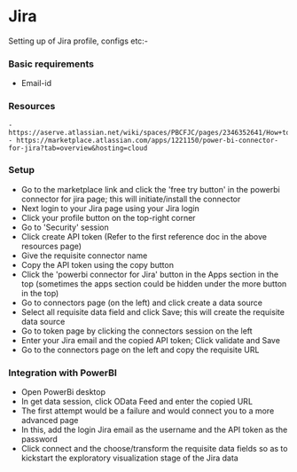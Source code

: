 # Jira
Setting up of Jira profile, configs etc:-

### Basic requirements
* Email-id

### Resources
    - https://aserve.atlassian.net/wiki/spaces/PBCFJC/pages/2346352641/How+to+connect+to+Microsoft+Power+BI+using+Jira+API+Token
    - https://marketplace.atlassian.com/apps/1221150/power-bi-connector-for-jira?tab=overview&hosting=cloud
    
### Setup
  - Go to the marketplace link and click the 'free try button' in the powerbi connector for jira page; this will initiate/install the connector
  - Next login to your Jira page using your Jira login
  - Click your profile button on the top-right corner
  - Go to 'Security' session
  - Click create API token (Refer to the first reference doc in the above resources page)
  - Give the requisite connector name
  - Copy the API token using the copy button
  - Click the 'powerbi connector for Jira' button in the Apps section in the top (sometimes the apps section could be hidden under the more button in the top)
  - Go to connectors page (on the left) and click create a data source
  - Select all requisite data field and click Save; this will create the requisite data source
  - Go to token page by clicking the connectors session on the left
  - Enter your Jira email and the copied API token; Click validate and Save
  - Go to the connectors page on the left and copy the requisite URL
  
### Integration with PowerBI
  - Open PowerBi desktop
  - In get data session, click OData Feed and enter the copied URL
  - The first attempt would be a failure and would connect you to a more advanced page
  - In this, add the login Jira email as the username and the API token as the password
  - Click connect and the choose/transform the requisite data fields so as to kickstart the exploratory visualization stage of the Jira data
  

